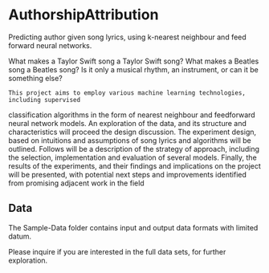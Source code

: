 # AuthorshipAttribution
Predicting author given song lyrics, using k-nearest neighbour and feed forward neural networks.


  What makes a Taylor Swift song a Taylor Swift song? What makes a Beatles song a Beatles
song? Is it only a musical rhythm, an instrument, or can it be something else?
	
	This project aims to employ various machine learning technologies, including supervised
classification algorithms in the form of nearest neighbour and feedforward neural network models. 
An exploration of the data, and its structure and characteristics will
proceed the design discussion. The experiment design, based on intuitions and assumptions of
song lyrics and algorithms will be outlined. Follows will be a description of the strategy of
approach, including the selection, implementation and evaluation of several models. Finally, the
results of the experiments, and their findings and implications on the project will be presented,
with potential next steps and improvements identified from promising adjacent work in the field

## Data
  
  The Sample-Data folder contains input and output data formats with limited datum.

  Please inquire if you are interested in the full data sets, for further exploration. 
